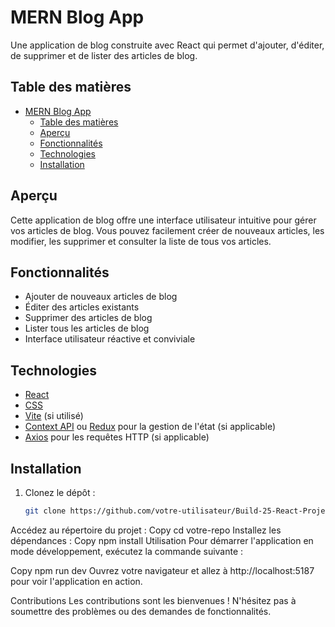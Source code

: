 # MERN Blog App

Une application de blog construite avec React qui permet d'ajouter, d'éditer, de supprimer et de lister des articles de blog.

## Table des matières

- [MERN Blog App](#mern-blog-app)
  - [Table des matières](#table-des-matières)
  - [Aperçu](#aperçu)
  - [Fonctionnalités](#fonctionnalités)
  - [Technologies](#technologies)
  - [Installation](#installation)

## Aperçu

Cette application de blog offre une interface utilisateur intuitive pour gérer vos articles de blog. Vous pouvez facilement créer de nouveaux articles, les modifier, les supprimer et consulter la liste de tous vos articles.

## Fonctionnalités

- Ajouter de nouveaux articles de blog
- Éditer des articles existants
- Supprimer des articles de blog
- Lister tous les articles de blog
- Interface utilisateur réactive et conviviale

## Technologies

- [React](https://reactjs.org/)
- [CSS](https://www.w3.org/Style/CSS/)
- [Vite](https://vitejs.dev/) (si utilisé)
- [Context API](https://reactjs.org/docs/context.html) ou [Redux](https://redux.js.org/) pour la gestion de l'état (si applicable)
- [Axios](https://axios-http.com/) pour les requêtes HTTP (si applicable)

## Installation

1. Clonez le dépôt :
   ```bash
   git clone https://github.com/votre-utilisateur/Build-25-React-Projects-Project25-MERN-Blog-App.git
Accédez au répertoire du projet :
Copy
cd votre-repo
Installez les dépendances :
Copy
npm install
Utilisation
Pour démarrer l'application en mode développement, exécutez la commande suivante :

Copy
npm run dev
Ouvrez votre navigateur et allez à http://localhost:5187 pour voir l'application en action.

Contributions
Les contributions sont les bienvenues ! N'hésitez pas à soumettre des problèmes ou des demandes de fonctionnalités.
